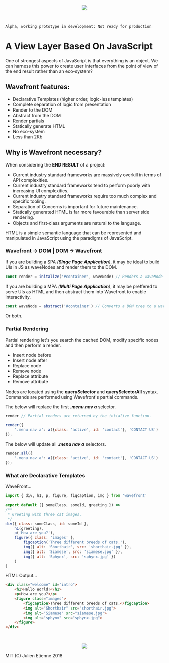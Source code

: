 <p align="center"><img src="http://oi66.tinypic.com/fmrlnc.jpg" ></p>
<p>&nbsp;</p>

`Alpha, working prototype in development: Not ready for production`

# A View Layer Based On JavaScript
One of strongest aspects of JavaScript is that everything is an object.
We can harness this power to create user interfaces from the point of 
view of the end result rather than an eco-system?

## Wavefront features:
- Declarative Templates (higher order, logic-less templates)
- Complete separation of logic from presentation
- Render to the DOM
- Abstract from the DOM
- Render partials
- Statically generate HTML
- No eco-system
- Less than 2Kb

## Why is Wavefront necessary?
When considering the **END RESULT** of a project:
- Current industry standard frameworks are massively overkill in terms of API complexities.
- Current industry standard frameworks tend to perform poorly with increasing UI complexities.
- Current industry standard frameworks require too much complex and specific tooling. 
- Separation of Concerns is important for future maintenance.
- Statically generated HTML is far more favourable than server side rendering.
- Objects and first-class arguments are natural to the language.


HTML is a simple semantic language that can be represented and manipulated in JavaScript using the paradigms of JavaScript.  

### Wavefront → DOM | DOM → Wavefront
If you are building a SPA  _(**Singe Page Application**)_, it may be ideal to build UIs in JS as waveNodes and render them to the DOM.
```javascript 
const render = initalize('#container', waveNode) // Renders a waveNode to the DOM and returns a render method. 
```

If you are building a MPA _(**Multi Page Application**)_, it may be preffered to serve UIs as HTML and then abstract them into Wavefront to enable interactivity.
```javascript 
const waveNode = abstract('#container') // Converts a DOM tree to a waveNode.
```

Or both.

### Partial Rendering
Partial rendering let's you search the cached DOM, modify specific nodes and then perform a render.  

- Insert node before
- Insert node after
- Replace node 
- Remove node 
- Replace attribute
- Remove attribute

Nodes are located using the **querySelector** and **querySelectorAll** syntax. Commands are performed using Wavefront's partial commands.


The below will replace the first _**.menu nav a**_ selector. 
```javascript 
render // Partial renders are returned by the intialize function. 

render({
    '.menu nav a': a({class: 'active', id: 'contact'}, 'CONTACT US') 
}); 
```


The below will update all _**.menu nav a**_ selectors. 
```javascript 
render.all({
    '.menu nav a': a({class: 'active', id: 'contact'}, 'CONTACT US') 
}); 
```


### What are Declarative Templates
WaveFront...

```javascript
import { div, h1, p, figure, figcaption, img } from 'wavefront'

export default ({ someClass, someId, greeting }) =>
/**
 * Greeting with three cat images.
 */
div({ class: someClass, id: someId },
    h1(greeting),
    p('How are you?'),
    figure({ class: 'images' },
        figcaption('Three different breeds of cats.'),
        img({ alt: 'Shorthair', src: 'shorthair.jpg' }),
        img({ alt: 'Siamese', src: 'siamese.jpg' }),
        img({ alt: 'Sphynx', src: 'sphynx.jpg' })
    )
)
```
HTML Output...
```html
<div class="welcome" id="intro">
    <h1>Hello World!</h1>
    <p>How are you?</p>
    <figure class="images">
        <figcaption>Three different breeds of cats.</figcaption>
        <img alt="Shorthair" src="shorthair.jpg">
        <img alt="Siamese" src="siamese.jpg">
        <img alt="sphynx" src="sphynx.jpg">
    </figure>
</div>
```
<p>&nbsp;</p>
<p align="center"><img src="http://oi66.tinypic.com/fmrlnc.jpg" ></p>


MIT (C) Julien Etienne 2018
